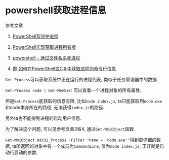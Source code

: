 # powershell获取进程信息

参考文章

1. [PowerShell写守护进程](https://blog.csdn.net/weixin_36485376/article/details/83210591)

2. [PowerShell实现获取进程所有者](https://www.jb51.net/article/62740.htm)

3. [powershell – 通过文件名杀死进程](https://codeday.me/bug/20181102/351444.html)

4. [题 如何在PowerShell或C＃中获取进程的命令行信息](http://landcareweb.com/questions/8616/ru-he-zai-powershellhuo-c-zhong-huo-qu-jin-cheng-de-ming-ling-xing-xin-xi)

`Get-Process`可以获取系统中正在运行的进程列表, 类似于任务管理器中的数据.

`Get-Process node | Get-Member`: 可以查看一个进程对象的所有属性.

但是`Get-Process`能获取的信息有限, 比如`node index.js`, ta只能获取到`node.exe`和node本身所在的路径, 无法获得`index.js`的路径.

另外ta也不能得到进程的启动用户信息.

为了解决这个问题, 可以见参考文章3和4, 通过`Get-WmiObject`函数.

`Get-WmiObject Win32_Process -Filter "name = 'node.exe'"`得到更详细的数据, ta所返回的对象中有一个成员为`CommandLine`, 值为`node index.js`, 正好就是启动行启动的参数.
